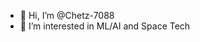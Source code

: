 - 👋 Hi, I’m @Chetz-7088
- 👀 I’m interested in ML/AI and Space Tech

<!---
Chetz-7088/Chetz-7088 is a ✨ special ✨ repository because its `README.md` (this file) appears on your GitHub profile.
You can click the Preview link to take a look at your changes.
--->
